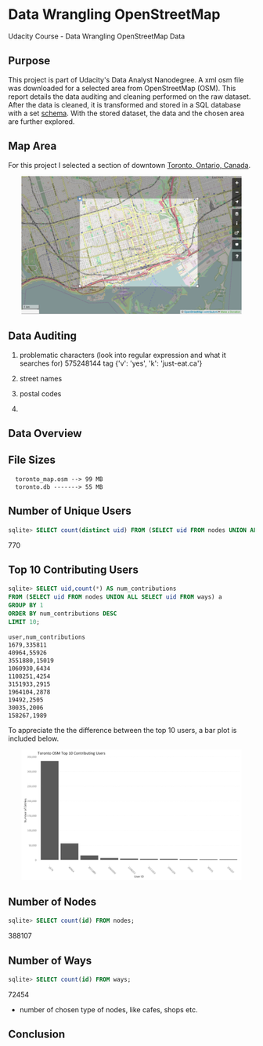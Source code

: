 # Data Wrangling OpenStreetMap
Udacity Course - Data Wrangling OpenStreetMap Data

## Purpose
This project is part of Udacity's Data Analyst Nanodegree. A xml osm file was downloaded for a selected area from OpenStreetMap (OSM). This report details the data auditing and cleaning performed on the raw dataset. After the data is cleaned, it is transformed and stored in a SQL database with a set [schema](https://github.com/ian-whitestone/datawranglingopenstreetmap/blob/master/toronto_db_schema.sql). With the stored dataset, the data and the chosen area are further explored.

## Map Area

For this project I selected a section of downtown [Toronto, Ontario, Canada](http://www.openstreetmap.org/export#map=13/43.6561/-79.3903).

<p align="center">
  <img src=images/toronto_area.png alt="toronto_area" style="width: 450px;" style="height: 450px;" />
</p>


## Data Auditing
1) problematic characters
(look into regular expression and what it searches for)
575248144 tag {'v': 'yes', 'k': 'just-eat.ca'}

2) street names

3) postal codes

4)

## Data Overview

## File Sizes
```
  toronto_map.osm --> 99 MB
  toronto.db -------> 55 MB

```
## Number of Unique Users

``` sql
sqlite> SELECT count(distinct uid) FROM (SELECT uid FROM nodes UNION ALL SELECT uid FROM ways) a;

```

770

## Top 10 Contributing Users

``` sql
sqlite> SELECT uid,count(*) AS num_contributions
FROM (SELECT uid FROM nodes UNION ALL SELECT uid FROM ways) a
GROUP BY 1
ORDER BY num_contributions DESC
LIMIT 10;

```

```
user,num_contributions
1679,335811
40964,55926
3551880,15019
1060930,6434
1108251,4254
3151933,2915
1964104,2878
19492,2505
30035,2006
158267,1989
```

To appreciate the the difference between the top 10 users, a bar plot is included below.

<p align="center">
  <img src=images/top_10_users.png alt="toronto_area" style="width: 450px;" style="height: 450px;" />
</p>



## Number of Nodes

``` sql  
sqlite> SELECT count(id) FROM nodes;

```

388107

## Number of Ways

``` sql
sqlite> SELECT count(id) FROM ways;

```

72454

* number of chosen type of nodes, like cafes, shops etc.

## Conclusion
